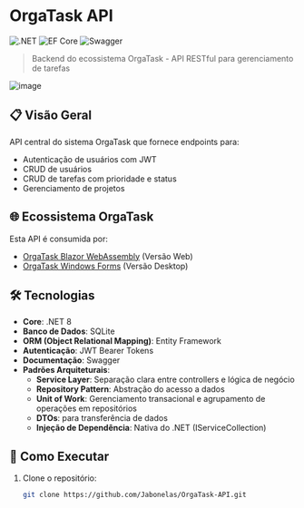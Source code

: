 # OrgaTask API

![.NET](https://img.shields.io/badge/.NET-8-%23512BD4)
![EF Core](https://img.shields.io/badge/EF%20Core-8-%23512BD4)
![Swagger](https://img.shields.io/badge/Swagger-UI-%2385EA2D)

> Backend do ecossistema OrgaTask - API RESTful para gerenciamento de tarefas

![image](https://github.com/user-attachments/assets/fff9a5bb-4cdd-4c92-9a8f-a70ca60ad3ff)

## 📋 Visão Geral
API central do sistema OrgaTask que fornece endpoints para:
- Autenticação de usuários com JWT
- CRUD de usuários
- CRUD de tarefas com prioridade e status
- Gerenciamento de projetos

## 🌐 Ecossistema OrgaTask
Esta API é consumida por:
- [OrgaTask Blazor WebAssembly](https://github.com/Jabonelas/OrgaTask-Blazor-WebAssembly) (Versão Web)
- [OrgaTask Windows Forms](https://github.com/Jabonelas/OrgaTask-Windows-Forms) (Versão Desktop)

## 🛠 Tecnologias
- **Core**: .NET 8
- **Banco de Dados**: SQLite
- **ORM (Object Relational Mapping)**: Entity Framework
- **Autenticação**: JWT Bearer Tokens
- **Documentação**: Swagger
- **Padrões Arquiteturais**:
  - **Service Layer**: Separação clara entre controllers e lógica de negócio
  - **Repository Pattern**: Abstração do acesso a dados
  - **Unit of Work**: Gerenciamento transacional e agrupamento de operações em repositórios
  - **DTOs**: para transferência de dados
  - **Injeção de Dependência**: Nativa do .NET (IServiceCollection)

## 🚀 Como Executar
1. Clone o repositório:
   ```bash
   git clone https://github.com/Jabonelas/OrgaTask-API.git

